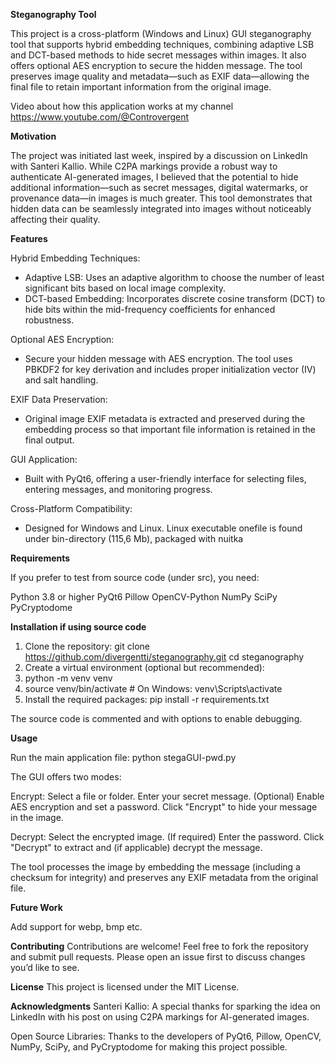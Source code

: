 **Steganography Tool**

This project is a cross-platform (Windows and Linux) GUI steganography tool that supports hybrid embedding techniques, combining adaptive LSB and DCT-based methods to hide secret messages within images. It also offers optional AES encryption to secure the hidden message. The tool preserves image quality and metadata—such as EXIF data—allowing the final file to retain important information from the original image.

Video about how this application works at my channel https://www.youtube.com/@Controvergent

**Motivation**

The project was initiated last week, inspired by a discussion on LinkedIn with Santeri Kallio. While C2PA markings provide a robust way to authenticate AI-generated images, I believed that the potential to hide additional information—such as secret messages, digital watermarks, or provenance data—in images is much greater. This tool demonstrates that hidden data can be seamlessly integrated into images without noticeably affecting their quality.

**Features**

Hybrid Embedding Techniques: 

- Adaptive LSB: Uses an adaptive algorithm to choose the number of least significant bits based on local image complexity.
- DCT-based Embedding: Incorporates discrete cosine transform (DCT) to hide bits within the mid-frequency coefficients for enhanced robustness.

Optional AES Encryption:
- Secure your hidden message with AES encryption. The tool uses PBKDF2 for key derivation and includes proper initialization vector (IV) and salt handling.

EXIF Data Preservation:
- Original image EXIF metadata is extracted and preserved during the embedding process so that important file information is retained in the final output.

GUI Application:
- Built with PyQt6, offering a user-friendly interface for selecting files, entering messages, and monitoring progress.

Cross-Platform Compatibility:
- Designed for Windows and Linux. Linux executable onefile is found under bin-directory (115,6 Mb), packaged with nuitka

**Requirements**

If you prefer to test from source code (under src), you need:

Python 3.8 or higher
PyQt6
Pillow
OpenCV-Python
NumPy
SciPy
PyCryptodome

**Installation if using source code**

1. Clone the repository: git clone https://github.com/divergentti/steganography.git
cd steganography
2. Create a virtual environment (optional but recommended):
3. python -m venv venv
4. source venv/bin/activate  # On Windows: venv\Scripts\activate
5. Install the required packages: pip install -r requirements.txt

The source code is commented and with options to enable debugging.

**Usage**

Run the main application file: python stegaGUI-pwd.py

The GUI offers two modes:

Encrypt:
     Select a file or folder.
     Enter your secret message.
     (Optional) Enable AES encryption and set a password.
      Click "Encrypt" to hide your message in the image.

Decrypt:
    Select the encrypted image.
    (If required) Enter the password.
    Click "Decrypt" to extract and (if applicable) decrypt the message.

The tool processes the image by embedding the message (including a checksum for integrity) and preserves any EXIF metadata from the original file.

**Future Work**

Add support for webp, bmp etc.

**Contributing**
Contributions are welcome! Feel free to fork the repository and submit pull requests. 
Please open an issue first to discuss changes you’d like to see.

**License**
This project is licensed under the MIT License.

**Acknowledgments**
Santeri Kallio: A special thanks for sparking the idea on LinkedIn with his post on using C2PA markings for AI-generated images.

Open Source Libraries: Thanks to the developers of PyQt6, Pillow, OpenCV, NumPy, SciPy, and PyCryptodome for making this project possible.
